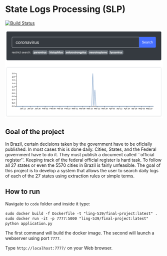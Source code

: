 # State Logs Processing (SLP)
[![Build Status](https://travis-ci.com/cidacslab/covid19-diarios-oficiais.svg?token=4NPdpgkxu7MaGzxEDga4&branch=master)](https://travis-ci.com/cidacslab/covid19-diarios-oficiais)

![image](docs/slp.png)

## Goal of the project

In Brazil,
certain decisions taken by the government have to be oficially published.
In most cases this is done daily.
Cities, States, and the Federal government have to do it.
They must publish a document called ``official register''.
Keeping track of the federal official register is hard task.
To follow all 27 states or even the 5570 cities in Brazil is fairly unfeasible.
The goal of this project is to develop a system that allows the user 
to search daily logs of each of the 27 states
using extraction rules or simple terms.

## How to run

Navigate to `code` folder and inside it type:

```
sudo docker build -f Dockerfile -t "ling-539/final-project:latest" .
sudo docker run -it -p 7777:5000 "ling-539/final-project:latest" python application.py
```

The first command will build the docker image.
The second will launch a webserver using port `7777`.

Type `http://localhost:7777/` on your Web browser.
